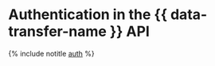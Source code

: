 # Authentication in the {{ data-transfer-name }} API


{% include notitle [auth](../../_includes/authentication.md) %}

